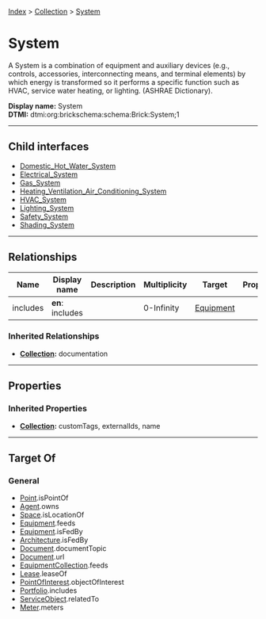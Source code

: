 [Index](../../index.md) > [Collection](../Collection.md) > [System](#)
# System

A System is a combination of equipment and auxiliary devices (e.g., controls, accessories, interconnecting means, and termi­nal elements) by which energy is transformed so it performs a specific function such as HVAC, service water heating, or lighting. (ASHRAE Dictionary).


**Display name:** System<br />
**DTMI:** dtmi:org:brickschema:schema:Brick:System;1

---

## Child interfaces
* [Domestic_Hot_Water_System](Domestic_Hot_Water-.md)
* [Electrical_System](Electrical-/Electrical_System.md)
* [Gas_System](Gas-.md)
* [Heating_Ventilation_Air_Conditioning_System](Heating_Ventilation_Air_Conditioning-/Heating_Ventilation_Air_Conditioning_System.md)
* [HVAC_System](HVAC-.md)
* [Lighting_System](Lighting-.md)
* [Safety_System](Safety-/Safety_System.md)
* [Shading_System](Shading-/Shading_System.md)

---

## Relationships

|Name|Display name|Description|Multiplicity|Target|Properties|Writable|
|-|-|-|-|-|-|-|
|includes|**en**: includes||0-Infinity|[Equipment](../../Asset/Equipment/Equipment.md)||True|
### Inherited Relationships
* **[Collection](../Collection.md):** documentation

---

## Properties

### Inherited Properties
* **[Collection](../Collection.md):** customTags, externalIds, name

---

## Target Of
### General
* [Point](../../Point/Point.md).isPointOf
* [Agent](../../Agent/Agent.md).owns
* [Space](../../Space/Space.md).isLocationOf
* [Equipment](../../Asset/Equipment/Equipment.md).feeds
* [Equipment](../../Asset/Equipment/Equipment.md).isFedBy
* [Architecture](../../Space/Architecture/Architecture.md).isFedBy
* [Document](../../Information/Document/Document.md).documentTopic
* [Document](../../Information/Document/Document.md).url
* [EquipmentCollection](../Equipment-.md).feeds
* [Lease](../../Event/Lease.md).leaseOf
* [PointOfInterest](../../Information/PointOfInterest.md).objectOfInterest
* [Portfolio](../Portfolio.md).includes
* [ServiceObject](../../Information/ServiceObject/ServiceObject.md).relatedTo
* [Meter](../../Asset/Equipment/Meter/Meter.md).meters
